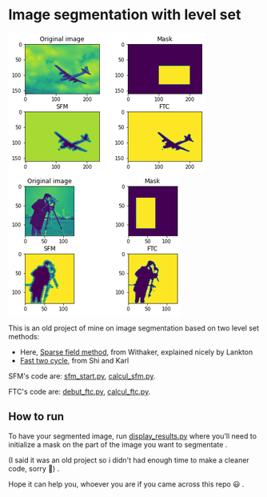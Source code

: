 # Image segmentation with level set

![alt text-1](https://github.com/AmbroiseM/ML_Fun/blob/main/old-projects/Contour%20actif/resultats/avion2_seg.png)             ![alt-text-2](https://github.com/AmbroiseM/ML_Fun/blob/main/old-projects/Contour%20actif/resultats/photograph_seg.png)

This is an old project of mine on image segmentation based on two level set methods:

* Here, [Sparse field method](https://github.com/AmbroiseM/ML_Fun/blob/main/old-projects/Contour%20actif/Lankton%20-%202009%20-%20SFM%20Tech%20Report.pdf), from Withaker, explained nicely by Lankton
* [Fast two cycle](https://github.com/AmbroiseM/ML_Fun/blob/main/old-projects/Contour%20actif/Shi%20-%20TIP%20-%202008%20-%20FTC.pdf), from Shi and Karl
  
SFM's code are: [sfm_start.py](https://github.com/AmbroiseM/ML_Fun/blob/main/old-projects/Contour%20actif/sfm_start.py), [calcul_sfm.py](https://github.com/AmbroiseM/ML_Fun/blob/main/old-projects/Contour%20actif/calcul_sfm.py).

FTC's code are: [debut_ftc.py](https://github.com/AmbroiseM/ML_Fun/blob/main/old-projects/Contour%20actif/debut_ftc.py), [calcul_ftc.py](https://github.com/AmbroiseM/ML_Fun/blob/main/old-projects/Contour%20actif/calcul_ftc.py).

## How to run 
To have your segmented image, run [display_results.py](https://github.com/AmbroiseM/ML_Fun/blob/main/old-projects/Contour%20actif/display_results.py) where you'll need to initialize a mask on the part of the image you want to segmentate .

(I said it was an old project so i didn't had enough time to make a cleaner code, sorry :grimacing:) . 

Hope it can help you, whoever you are if you came across this repo :smiley: .
